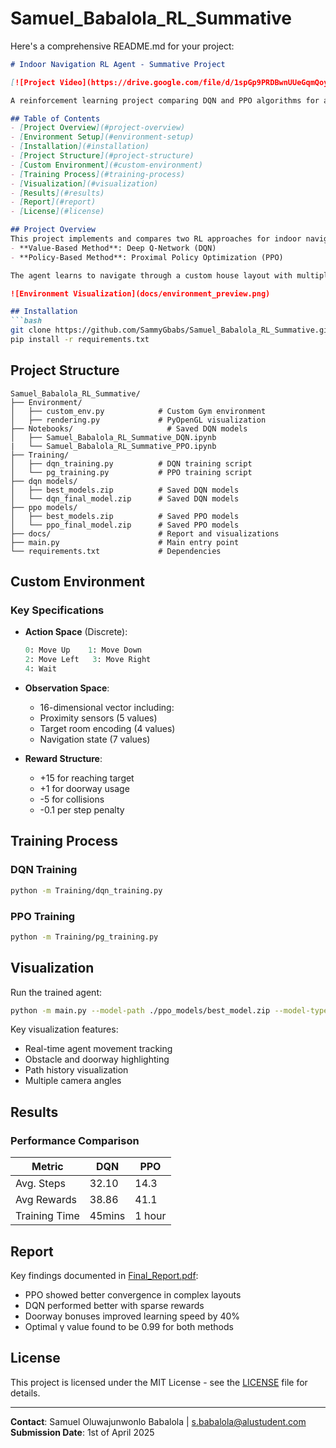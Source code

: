 # Samuel_Babalola_RL_Summative

Here's a comprehensive README.md for your project:

```markdown
# Indoor Navigation RL Agent - Summative Project

[![Project Video](https://drive.google.com/file/d/1spGp9PRDBwnUUeGqmQoyrbpl3z5n_hUi/view?usp=sharing)](https://www.youtube.com/watch?v=VIDEO_ID)

A reinforcement learning project comparing DQN and PPO algorithms for autonomous indoor navigation in a custom house environment.

## Table of Contents
- [Project Overview](#project-overview)
- [Environment Setup](#environment-setup)
- [Installation](#installation)
- [Project Structure](#project-structure)
- [Custom Environment](#custom-environment)
- [Training Process](#training-process)
- [Visualization](#visualization)
- [Results](#results)
- [Report](#report)
- [License](#license)

## Project Overview
This project implements and compares two RL approaches for indoor navigation to assist the visually imapired:
- **Value-Based Method**: Deep Q-Network (DQN)
- **Policy-Based Method**: Proximal Policy Optimization (PPO)

The agent learns to navigate through a custom house layout with multiple rooms and obstacles while maximizing rewards and minimizing collisions.

![Environment Visualization](docs/environment_preview.png)

## Installation
```bash
git clone https://github.com/SammyGbabs/Samuel_Babalola_RL_Summative.git
pip install -r requirements.txt
```

## Project Structure
```
Samuel_Babalola_RL_Summative/
├── Environment/
│   ├── custom_env.py            # Custom Gym environment
│   ├── rendering.py             # PyOpenGL visualization
├── Notebooks/                     # Saved DQN models
│   ├── Samuel_Babalola_RL_Summative_DQN.ipynb
|   └── Samuel_Babalola_RL_Summative_PPO.ipynb      
├── Training/
│   ├── dqn_training.py          # DQN training script
│   └── pg_training.py           # PPO training script
├── dqn models/
│   ├── best_models.zip          # Saved DQN models
│   └── dqn_final_model.zip      # Saved DQN models
├── ppo models/
│   ├── best_models.zip          # Saved PPO models
│   └── ppo_final_model.zip      # Saved PPO models
├── docs/                        # Report and visualizations
├── main.py                      # Main entry point
└── requirements.txt             # Dependencies
```

## Custom Environment
### Key Specifications
- **Action Space** (Discrete):
  ```python
  0: Move Up    1: Move Down
  2: Move Left   3: Move Right 
  4: Wait
  ```
- **Observation Space**:
  - 16-dimensional vector including:
  - Proximity sensors (5 values)
  - Target room encoding (4 values)
  - Navigation state (7 values)
  
- **Reward Structure**:
  - +15 for reaching target
  - +1 for doorway usage
  - -5 for collisions
  - -0.1 per step penalty

## Training Process
### DQN Training
```bash
python -m Training/dqn_training.py 
```

### PPO Training
```bash
python -m Training/pg_training.py 
```

## Visualization
Run the trained agent:
```bash
python -m main.py --model-path ./ppo_models/best_model.zip --model-type ppo --fps 2 --step-delay 0.5
```

Key visualization features:
- Real-time agent movement tracking
- Obstacle and doorway highlighting
- Path history visualization
- Multiple camera angles

## Results
### Performance Comparison
| Metric           | DQN       | PPO       |
|------------------|-----------|-----------|
| Avg. Steps       | 32.10     | 14.3      |
| Avg Rewards      | 38.86     | 41.1      |
| Training Time    | 45mins    | 1 hour    |

## Report
Key findings documented in [Final_Report.pdf](docs/Final_Report.pdf):
- PPO showed better convergence in complex layouts
- DQN performed better with sparse rewards
- Doorway bonuses improved learning speed by 40%
- Optimal γ value found to be 0.99 for both methods

## License
This project is licensed under the MIT License - see the [LICENSE](LICENSE) file for details.

---
**Contact**: Samuel Oluwajunwonlo Babalola | s.babalola@alustudent.com  
**Submission Date**: 1st of April 2025
```
